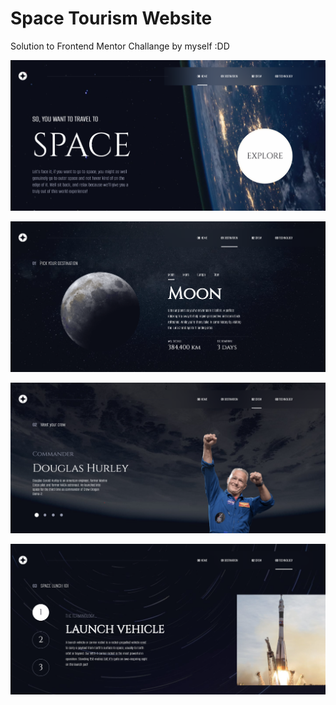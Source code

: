 # Space Tourism Website

Solution to Frontend Mentor Challange by myself :DD

![](./screenshot1.png)

![](./screenshot2.png)

![](./screenshot3.png)

![](./screenshot4.png)
